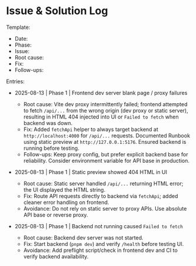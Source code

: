 # Issue & Solution Log

Template:
- Date:
- Phase:
- Issue:
- Root cause:
- Fix:
- Follow-ups:

Entries:
- 2025-08-13 | Phase 1 | Frontend dev server blank page / proxy failures
  - Root cause: Vite dev proxy intermittently failed; frontend attempted to fetch `/api/...` from the wrong origin (dev proxy or static server), resulting in HTML 404 injected into UI or `Failed to fetch` when backend was down.
  - Fix: Added `fetchApi` helper to always target backend at `http://localhost:4000` for `/api/...` requests. Documented Runbook using static preview at `http://127.0.0.1:5176`. Ensured backend is running before testing.
  - Follow-ups: Keep proxy config, but prefer explicit backend base for reliability. Consider environment variable for API base in production.

- 2025-08-13 | Phase 1 | Static preview showed 404 HTML in UI
  - Root cause: Static server handled `/api/...` returning HTML error; the UI displayed the HTML string.
  - Fix: Route API requests directly to backend via `fetchApi`; added cleaner error handling on frontend.
  - Avoidance: Do not rely on static server to proxy APIs. Use absolute API base or reverse proxy.

- 2025-08-13 | Phase 1 | Backend not running caused `Failed to fetch`
  - Root cause: Backend dev server was not started.
  - Fix: Start backend (`pnpm dev`) and verify `/health` before testing UI.
  - Avoidance: Add preflight script/check in frontend dev and CI to verify backend availability.
